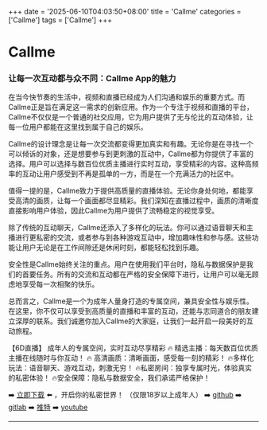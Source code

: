+++
date = '2025-06-10T04:03:50+08:00'
title = 'Callme'
categories = ['Callme']
tags = ['Callme']
+++

# Callme

### 让每一次互动都与众不同：Callme App的魅力

在当今快节奏的生活中，视频和直播已经成为人们沟通和娱乐的重要方式。而Callme正是旨在满足这一需求的创新应用。作为一个专注于视频和直播的平台，Callme不仅仅是一个普通的社交应用，它为用户提供了无与伦比的互动体验，让每一位用户都能在这里找到属于自己的娱乐。

Callme的设计理念是让每一次交流都变得更加真实和有趣。无论你是在寻找一个可以倾诉的对象，还是想要参与到更刺激的互动中，Callme都为你提供了丰富的选择。用户可以选择与数百位优质主播进行实时互动，享受精彩的内容。这种高频率的互动让用户感受到不再是孤单的一方，而是在一个充满活力的社区中。

值得一提的是，Callme致力于提供高质量的直播体验。无论你身处何地，都能享受高清的画质，让每一个画面都尽显精彩。我们深知在直播过程中，画质的清晰度直接影响用户体验，因此Callme为用户提供了流畅稳定的视觉享受。

除了传统的互动聊天，Callme还添入了多样化的玩法。你可以通过语音聊天和主播进行更私密的交流，或者参与到各种游戏互动中，增加趣味性和参与感。这些功能让用户无论是在工作间隙还是休闲时刻，都能轻松找到乐趣。

安全性是Callme始终关注的重点。用户在使用我们平台时，隐私与数据保护是我们的首要任务。所有的交流和互动都在严格的安全保障下进行，让用户可以毫无顾虑地享受每一次相聚的快乐。

总而言之，Callme是一个为成年人量身打造的专属空间，兼具安全性与娱乐性。在这里，你不仅可以享受到高质量的直播和丰富的互动，还能与志同道合的朋友建立深厚的联系。我们诚邀你加入Callme的大家庭，让我们一起开启一段美好的互动旅程。

【6D直播】
 成年人的专属空间，实时互动尽享精彩
🔥 精选主播：每天数百位优质主播在线随时与你互动！
🔥 高清画质：清晰画面，感受每一刻的精彩！
🔥多样化玩法：语音聊天、游戏互动，刺激无穷！
🔥私密房间：独享专属时光，体验真实的私密体验！
🔥安全保障：隐私与数据安全，我们承诺严格保护！

➡️ [立即下载](https://down123.s3.ap-east-1.amazonaws.com/down/down.html?channelCode=blog) ⬅️ ，开启你的私密世界！
（仅限18岁以上成年人）
➡️ [github](https://aldult-live.github.io/)
➡️ [gitlab](https://seo-09598d.gitlab.io/)
➡️ [推特](https://x.com/wegame33)
➡️ [youtube](https://www.youtube.com/@6Dlive)

---
